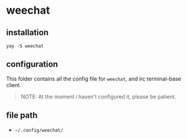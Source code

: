 # weechat

## installation

```
yay -S weechat
```

## configuration

This folder contains all the config file for `weechat`, and irc terminal-base
client.

> NOTE: At the moment i haven't configured it, please be patient.

## file path

- `~/.config/weechat/`
